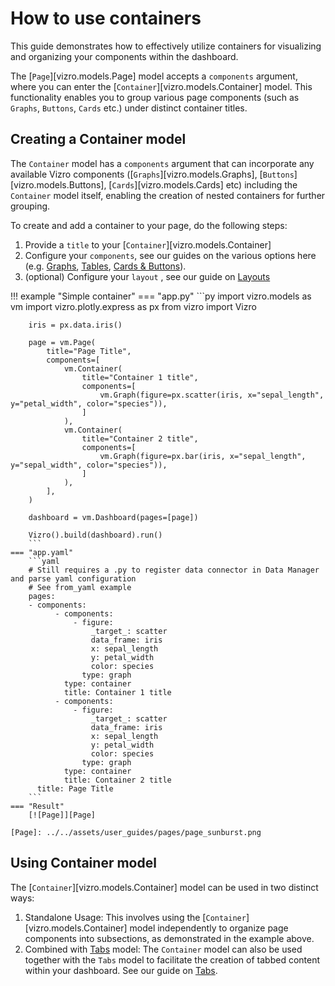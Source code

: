 # How to use containers

This guide demonstrates how to effectively utilize containers for visualizing and organizing your components within the dashboard.

The [`Page`][vizro.models.Page] model accepts a `components` argument, where you can enter the [`Container`][vizro.models.Container] model.
This functionality enables you to group various page components (such as `Graphs`, `Buttons`, `Cards` etc.) under distinct container titles.

## Creating a Container model

The `Container` model has a `components` argument that can incorporate any available Vizro components  ([`Graphs`][vizro.models.Graphs], [`Buttons`][vizro.models.Buttons], [`Cards`][vizro.models.Cards] etc) including the `Container` model itself, enabling the creation of nested containers for further grouping.

To create and add a container to your page, do the following steps:

1. Provide a `title` to your [`Container`][vizro.models.Container]
2. Configure your `components`, see our guides on the various options here (e.g. [Graphs](graph.md), [Tables](table.md), [Cards & Buttons](components.md)).
3. (optional) Configure your `layout` , see our guide on [Layouts](layouts.md)

!!! example "Simple container"
    === "app.py"
        ```py
        import vizro.models as vm
        import vizro.plotly.express as px
        from vizro import Vizro

        iris = px.data.iris()

        page = vm.Page(
            title="Page Title",
            components=[
                vm.Container(
                    title="Container 1 title",
                    components=[
                        vm.Graph(figure=px.scatter(iris, x="sepal_length", y="petal_width", color="species")),
                    ]
                ),
                vm.Container(
                    title="Container 2 title",
                    components=[
                        vm.Graph(figure=px.bar(iris, x="sepal_length", y="sepal_width", color="species")),
                    ]
                ),
            ],
        )

        dashboard = vm.Dashboard(pages=[page])

        Vizro().build(dashboard).run()
        ```
    === "app.yaml"
        ```yaml
        # Still requires a .py to register data connector in Data Manager and parse yaml configuration
        # See from_yaml example
        pages:
        - components:
              - components:
                  - figure:
                      _target_: scatter
                      data_frame: iris
                      x: sepal_length
                      y: petal_width
                      color: species
                    type: graph
                type: container
                title: Container 1 title
              - components:
                  - figure:
                      _target_: scatter
                      data_frame: iris
                      x: sepal_length
                      y: petal_width
                      color: species
                    type: graph
                type: container
                title: Container 2 title
          title: Page Title
        ```
    === "Result"
        [![Page]][Page]

    [Page]: ../../assets/user_guides/pages/page_sunburst.png

## Using Container model

The [`Container`][vizro.models.Container] model can be used in two distinct ways:

1. Standalone Usage: This involves using the [`Container`][vizro.models.Container] model independently to organize page components into subsections, as demonstrated in the example above.
2. Combined with [Tabs](tabs.md) model: The `Container` model can also be used together with the `Tabs` model to facilitate the creation of tabbed content within your dashboard. See our guide on [Tabs](tabs.md).
